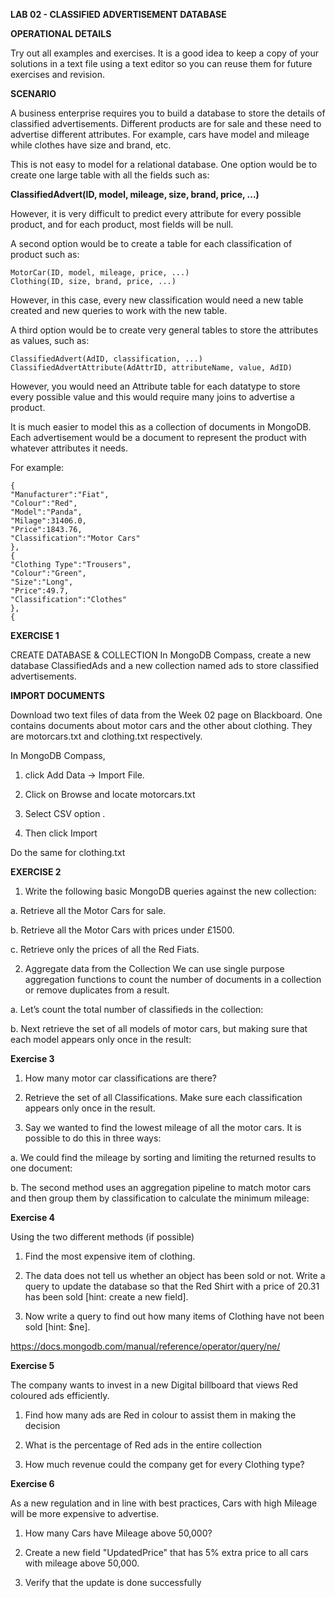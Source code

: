 **LAB 02 - CLASSIFIED ADVERTISEMENT DATABASE**

**OPERATIONAL DETAILS**

Try out all examples and exercises. It is a good idea to keep a copy of your solutions in a text file using
a text editor so you can reuse them for future exercises and revision.

**SCENARIO**

A business enterprise requires you to build a database to store the details of classified advertisements.
Different products are for sale and these need to advertise different attributes. For example, cars have
model and mileage while clothes have size and brand, etc.

This is not easy to model for a relational database. One option would be to create one large table with
all the fields such as:

**ClassifiedAdvert(ID, model, mileage, size, brand, price, ...)**

However, it is very difficult to predict every attribute for every possible product, and for each product,
most fields will be null.


A second option would be to create a table for each classification of product such as:


    MotorCar(ID, model, mileage, price, ...)
    Clothing(ID, size, brand, price, ...)

However, in this case, every new classification would need a new table created and new queries to
work with the new table.

A third option would be to create very general tables to store the attributes as values, such as:

    ClassifiedAdvert(AdID, classification, ...)
    ClassifiedAdvertAttribute(AdAttrID, attributeName, value, AdID)

However, you would need an Attribute table for each datatype to store every possible value and this
would require many joins to advertise a product.


It is much easier to model this as a collection of documents in MongoDB. Each advertisement would be a document to represent the product with whatever attributes it needs. 

For example:

    {
    "Manufacturer":"Fiat",
    "Colour":"Red",
    "Model":"Panda",
    "Milage":31406.0,
    "Price":1843.76,
    "Classification":"Motor Cars"
    },
    {
    "Clothing Type":"Trousers",
    "Colour":"Green",
    "Size":"Long",
    "Price":49.7,
    "Classification":"Clothes"
    },
    {

**EXERCISE 1**

CREATE DATABASE & COLLECTION
In MongoDB Compass, create a new database ClassifiedAds and a new collection named ads to store
classified advertisements.

**IMPORT DOCUMENTS**

Download two text files of data from the Week 02 page on Blackboard. One contains documents about
motor cars and the other about clothing. They are motorcars.txt and clothing.txt respectively.

In MongoDB Compass,

1. click Add Data -> Import File.

2. Click on Browse and locate motorcars.txt

3. Select CSV option .

4. Then click Import

Do the same for clothing.txt


**EXERCISE 2**

1. Write the following basic MongoDB queries against the new collection:

a. Retrieve all the Motor Cars for sale.

b. Retrieve all the Motor Cars with prices under £1500.

c. Retrieve only the prices of all the Red Fiats.

2. Aggregate data from the Collection
We can use single purpose aggregation functions to count the number of documents in a
collection or remove duplicates from a result.

a. Let’s count the total number of classifieds in the collection:

b. Next retrieve the set of all models of motor cars, but making sure that each model appears
only once in the result:

**Exercise 3**

1. How many motor car classifications are there?

2. Retrieve the set of all Classifications. Make sure each classification appears only once in the
result.

3. Say we wanted to find the lowest mileage of all the motor cars. It is possible to do this in three
ways:

a. We could find the mileage by sorting and limiting the returned results to one
document:

b. The second method uses an aggregation pipeline to match motor cars and then group
them by classification to calculate the minimum mileage:

**Exercise 4**

Using the two different methods (if possible)

1. Find the most expensive item of clothing.

2. The data does not tell us whether an object has been sold or not. Write a query to update the
database so that the Red Shirt with a price of 20.31 has been sold [hint: create a new field].

3. Now write a query to find out how many items of Clothing have not been sold [hint: $ne].

https://docs.mongodb.com/manual/reference/operator/query/ne/

**Exercise 5**

The company wants to invest in a new Digital billboard that views Red coloured ads efficiently.

1. Find how many ads are Red in colour to assist them in making the decision

2. What is the percentage of Red ads in the entire collection

3. How much revenue could the company get for every Clothing type?

**Exercise 6**

As a new regulation and in line with best practices, Cars with high Mileage will be more expensive to
advertise.

1. How many Cars have Mileage above 50,000?

2. Create a new field "UpdatedPrice" that has 5% extra price to all cars with mileage above
50,000.

1. Verify that the update is done successfully